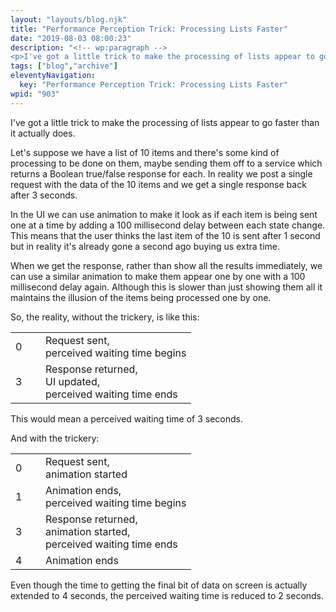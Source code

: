 ```yaml
---
layout: "layouts/blog.njk"
title: "Performance Perception Trick: Processing Lists Faster"
date: "2019-08-03 08:00:23"
description: "<!-- wp:paragraph -->
<p>I've got a little trick to make the processing of lists appear to go faster than it actually does"
tags: ["blog","archive"]
eleventyNavigation:
  key: "Performance Perception Trick: Processing Lists Faster"
wpid: "903"
---
```

<!-- wp:paragraph -->
<p>I've got a little trick to make the processing of lists appear to go faster than it actually does.</p>
<!-- /wp:paragraph -->

<!-- wp:paragraph -->
<p>Let's suppose we have a list of 10 items and there's some kind of processing to be done on them, maybe sending them off to a service which returns a Boolean true/false response for each. In reality we post a single request with the data of the 10 items and we get a single response back after 3 seconds.</p>
<!-- /wp:paragraph -->

<!-- wp:paragraph -->
<p>In the UI we can use animation to make it look as if each item is being sent one at a time by adding a 100 millisecond delay between each state change. This means that the user thinks the last item of the 10 is sent after 1 second but in reality it's already gone a second  ago buying us extra time.</p>
<!-- /wp:paragraph -->

<!-- wp:paragraph -->
<p>When we get the response, rather than show all the results immediately, we can use a similar animation to make them appear one by one with a 100 millisecond delay again. Although this is slower than just showing them all it maintains the illusion of the items being processed one by one.</p>
<!-- /wp:paragraph -->

<!-- wp:paragraph -->
<p>So, the reality, without the trickery, is like this:</p>
<!-- /wp:paragraph -->

<!-- wp:html -->
<table class="wp-block-table"><tbody><tr><td style="width:2em">0</td><td>Request sent,<br>perceived waiting time begins</td></tr><tr><td style="width:2em">3</td><td>Response returned,<br>UI updated,<br>perceived waiting time ends</td></tr></tbody></table>
<!-- /wp:html -->

<!-- wp:paragraph -->
<p>This would mean a perceived waiting time of 3 seconds.</p>
<!-- /wp:paragraph -->

<!-- wp:paragraph -->
<p>And with the trickery:</p>
<!-- /wp:paragraph -->

<!-- wp:html -->
<table class="wp-block-table"><tbody><tr><td style="width:2em">0</td><td>Request sent,<br>animation started</td></tr><tr><td style="width:2em">1</td><td>Animation ends,<br>perceived waiting time begins</td></tr><tr><td style="width:2em">3</td><td>Response returned,<br>animation started,<br>perceived waiting time ends</td></tr><tr><td style="width:2em">4</td><td>Animation ends</td></tr></tbody></table>
<!-- /wp:html -->

<!-- wp:paragraph -->
<p>Even though the time to getting the final bit of data on screen is actually extended to 4 seconds, the perceived waiting time is reduced to 2 seconds.</p>
<!-- /wp:paragraph -->